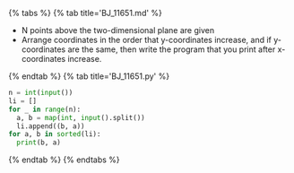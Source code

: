 {% tabs %}
{% tab title='BJ_11651.md' %}

* N points above the two-dimensional plane are given
* Arrange coordinates in the order that y-coordinates increase, and if y-coordinates are the same, then write the program that you print after x-coordinates increase.

{% endtab %}
{% tab title='BJ_11651.py' %}

```py
n = int(input())
li = []
for _ in range(n):
  a, b = map(int, input().split())
  li.append((b, a))
for a, b in sorted(li):
  print(b, a)
```

{% endtab %}
{% endtabs %}